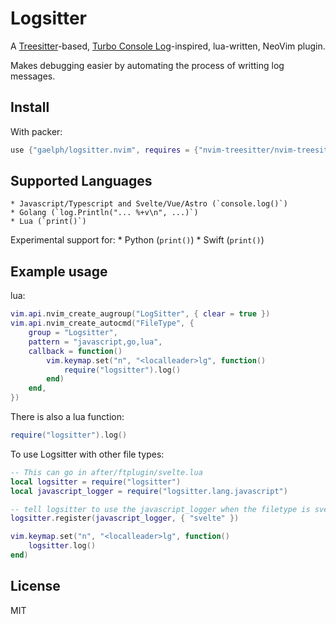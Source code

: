 # Logsitter

A [Treesitter](https://github.com/nvim-treesitter/nvim-treesitter)-based, [Turbo Console Log](https://github.com/Chakroun-Anas/turbo-console-log)-inspired, lua-written, NeoVim plugin.


Makes debugging easier by automating the process of writting log messages.

## Install

With packer:
```lua
use {"gaelph/logsitter.nvim", requires = {"nvim-treesitter/nvim-treesitter"}}
```

## Supported Languages

	* Javascript/Typescript and Svelte/Vue/Astro (`console.log()`)
	* Golang (`log.Println("... %+v\n", ...)`)
	* Lua (`print()`)

Experimental support for:
	* Python (`print()`)
	* Swift (`print()`)


## Example usage

lua:
```lua
vim.api.nvim_create_augroup("LogSitter", { clear = true })
vim.api.nvim_create_autocmd("FileType", {
	group = "Logsitter",
	pattern = "javascript,go,lua",
	callback = function()
		vim.keymap.set("n", "<localleader>lg", function()
			require("logsitter").log()
		end)
	end,
})
```

There is also a lua function:
```lua
require("logsitter").log()
```


To use Logsitter with other file types:

```lua
-- This can go in after/ftplugin/svelte.lua
local logsitter = require("logsitter")
local javascript_logger = require("logsitter.lang.javascript")

-- tell logsitter to use the javascript_logger when the filetype is svelte
logsitter.register(javascript_logger, { "svelte" })

vim.keymap.set("n", "<localleader>lg", function()
	logsitter.log()
end)

```
## License

MIT
